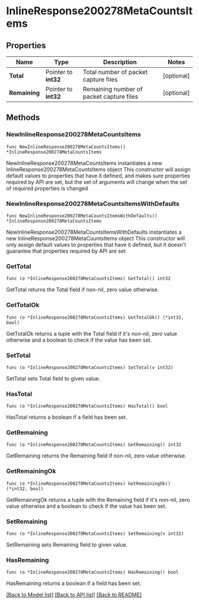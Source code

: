 # InlineResponse200278MetaCountsItems

## Properties

Name | Type | Description | Notes
------------ | ------------- | ------------- | -------------
**Total** | Pointer to **int32** | Total number of packet capture files | [optional] 
**Remaining** | Pointer to **int32** | Remaining number of packet capture files | [optional] 

## Methods

### NewInlineResponse200278MetaCountsItems

`func NewInlineResponse200278MetaCountsItems() *InlineResponse200278MetaCountsItems`

NewInlineResponse200278MetaCountsItems instantiates a new InlineResponse200278MetaCountsItems object
This constructor will assign default values to properties that have it defined,
and makes sure properties required by API are set, but the set of arguments
will change when the set of required properties is changed

### NewInlineResponse200278MetaCountsItemsWithDefaults

`func NewInlineResponse200278MetaCountsItemsWithDefaults() *InlineResponse200278MetaCountsItems`

NewInlineResponse200278MetaCountsItemsWithDefaults instantiates a new InlineResponse200278MetaCountsItems object
This constructor will only assign default values to properties that have it defined,
but it doesn't guarantee that properties required by API are set

### GetTotal

`func (o *InlineResponse200278MetaCountsItems) GetTotal() int32`

GetTotal returns the Total field if non-nil, zero value otherwise.

### GetTotalOk

`func (o *InlineResponse200278MetaCountsItems) GetTotalOk() (*int32, bool)`

GetTotalOk returns a tuple with the Total field if it's non-nil, zero value otherwise
and a boolean to check if the value has been set.

### SetTotal

`func (o *InlineResponse200278MetaCountsItems) SetTotal(v int32)`

SetTotal sets Total field to given value.

### HasTotal

`func (o *InlineResponse200278MetaCountsItems) HasTotal() bool`

HasTotal returns a boolean if a field has been set.

### GetRemaining

`func (o *InlineResponse200278MetaCountsItems) GetRemaining() int32`

GetRemaining returns the Remaining field if non-nil, zero value otherwise.

### GetRemainingOk

`func (o *InlineResponse200278MetaCountsItems) GetRemainingOk() (*int32, bool)`

GetRemainingOk returns a tuple with the Remaining field if it's non-nil, zero value otherwise
and a boolean to check if the value has been set.

### SetRemaining

`func (o *InlineResponse200278MetaCountsItems) SetRemaining(v int32)`

SetRemaining sets Remaining field to given value.

### HasRemaining

`func (o *InlineResponse200278MetaCountsItems) HasRemaining() bool`

HasRemaining returns a boolean if a field has been set.


[[Back to Model list]](../README.md#documentation-for-models) [[Back to API list]](../README.md#documentation-for-api-endpoints) [[Back to README]](../README.md)


